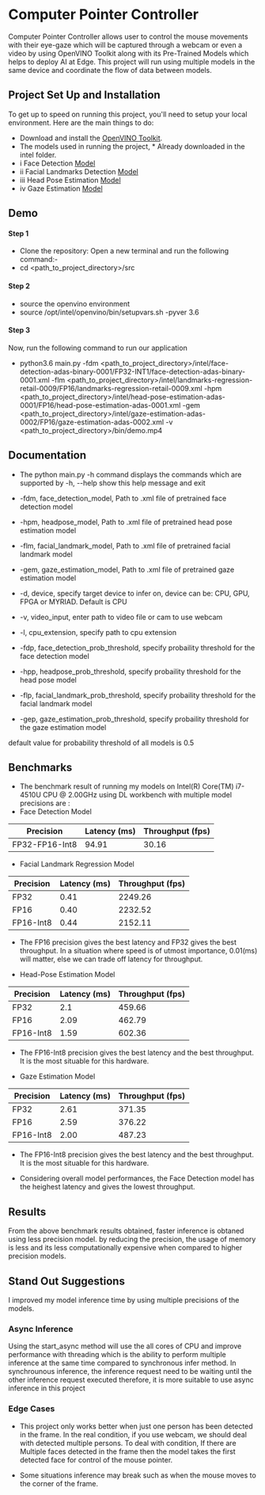 # Computer Pointer Controller

Computer Pointer Controller allows user to control the mouse movements with their eye-gaze which will be captured through a webcam or even a video by using OpenVINO Toolkit along with its Pre-Trained Models which helps to deploy AI at Edge. This project will run using multiple models in the same device and coordinate the flow of data between models.

## Project Set Up and Installation
To get up to speed on running this project, you'll need to setup your local environment. Here are the main things to do:
* Download and install the [OpenVINO Toolkit](https://docs.openvinotoolkit.org/latest/index.html).
* The models used in running the project, * Already downloaded in the intel folder.
* i   Face Detection [Model](https://docs.openvinotoolkit.org/latest/_models_intel_face_detection_adas_binary_0001_description_face_detection_adas_binary_0001.html)
* ii  Facial Landmarks Detection [Model](https://docs.openvinotoolkit.org/latest/_models_intel_landmarks_regression_retail_0009_description_landmarks_regression_retail_0009.html)
* iii Head Pose Estimation [Model](https://docs.openvinotoolkit.org/latest/_models_intel_head_pose_estimation_adas_0001_description_head_pose_estimation_adas_0001.html)
* iv  Gaze Estimation [Model](https://docs.openvinotoolkit.org/latest/_models_intel_gaze_estimation_adas_0002_description_gaze_estimation_adas_0002.html)

## Demo
#### Step 1
- Clone the repository: Open a new terminal and run the following command:-
- cd <path_to_project_directory>/src

#### Step 2
- source the openvino environment 
- source /opt/intel/openvino/bin/setupvars.sh -pyver 3.6

#### Step 3
Now, run the following command to run our application
* python3.6 main.py -fdm <path_to_project_directory>/intel/face-detection-adas-binary-0001/FP32-INT1/face-detection-adas-binary-0001.xml -flm <path_to_project_directory>/intel/landmarks-regression-retail-0009/FP16/landmarks-regression-retail-0009.xml -hpm <path_to_project_directory>/intel/head-pose-estimation-adas-0001/FP16/head-pose-estimation-adas-0001.xml -gem <path_to_project_directory>/intel/gaze-estimation-adas-0002/FP16/gaze-estimation-adas-0002.xml -v <path_to_project_directory>/bin/demo.mp4



## Documentation
* The python main.py -h command displays the commands which are supported by
-h, --help show this help message and exit

*   -fdm, face_detection_model, Path to .xml file of pretrained face detection model
*    -hpm, headpose_model, Path to .xml file of pretrained head pose estimation model
*    -flm, facial_landmark_model, Path to .xml file of pretrained facial landmark model
*    -gem, gaze_estimation_model, Path to .xml file of pretrained gaze estimation model
*    -d, device, specify target device to infer on, device can be: CPU, GPU, FPGA or MYRIAD. Default is CPU
*    -v, video_input, enter path to video file or cam to use webcam
*    -l, cpu_extension, specify path to cpu extension
*    -fdp, face_detection_prob_threshold, specify probaility threshold for the face detection model
*    -hpp, headpose_prob_threshold, specify probaility threshold for the head pose model
*    -flp, facial_landmark_prob_threshold, specify probaility threshold for the facial landmark model
*    -gep, gaze_estimation_prob_threshold, specify probaility threshold for the gaze estimation model

default value for probability threshold of all models is 0.5
        

## Benchmarks
* The benchmark result of running my models on Intel(R) Core(TM) i7-4510U CPU @ 2.00GHz
using DL workbench with multiple model precisions are :
* Face Detection Model

Precision | Latency (ms) | Throughput (fps)
--------- | ------- | ---------
FP32-FP16-Int8 | 94.91 | 30.16

* Facial Landmark Regression Model

Precision | Latency (ms) | Throughput (fps)
--------- | ------- | ---------
FP32 | 0.41 | 2249.26
FP16 | 0.40 | 2232.52
FP16-Int8 | 0.44 | 2152.11

- The FP16 precision gives the best latency and FP32 gives the best throughput. In a situation where speed is of utmost importance, 0.01(ms) will matter, else we can trade off latency for throughput. 

* Head-Pose Estimation Model

Precision | Latency (ms) | Throughput (fps)
--------- | ------- | ---------
FP32 | 2.1 | 459.66
FP16 | 2.09 | 462.79
FP16-Int8 | 1.59 | 602.36

- The FP16-Int8 precision gives the best latency and the best throughput. It is the most situable for this hardware. 

* Gaze Estimation Model

Precision | Latency (ms) | Throughput (fps)
--------- | ------- | ---------
FP32 | 2.61 | 371.35
FP16 | 2.59 | 376.22
FP16-Int8 | 2.00 | 487.23

- The FP16-Int8 precision gives the best latency and the best throughput. It is the most situable for this hardware. 

* Considering overall model performances, the Face Detection model has the heighest latency and gives the lowest throughput.

## Results

From the above benchmark results obtained, faster inference is obtaned using less precision model. by reducing the precision, the usage of memory is less and its less computationally expensive when compared to higher precision models.

## Stand Out Suggestions
I improved my model inference time by using multiple precisions of the models.

### Async Inference
Using the start_async method will use the all cores of CPU and improve performance with threading which is the  ability to perform multiple inference at the same time compared to synchronous infer method. In synchrounous inference, the inference request need to be waiting until the other inference request executed therefore, it is more suitable to use async inference in this project

### Edge Cases
* This project only works better when just one person has been detected in the frame. In the real condition, if you use webcam, we should deal with detected multiple persons. To deal with condition, If there are Multiple faces detected in the frame then the model takes the first detected face for control of the mouse pointer.

* Some situations inference may break such as when the mouse moves to the corner of the frame.


